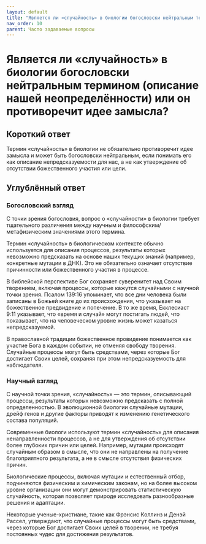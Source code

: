 ```yaml
---
layout: default
title: "Является ли «случайность» в биологии богословски нейтральным термином (описание нашей неопределённости) или он противоречит идее замысла?"
nav_order: 10
parent: Часто задаваемые вопросы
---
```


# Является ли «случайность» в биологии богословски нейтральным термином (описание нашей неопределённости) или он противоречит идее замысла?

## Короткий ответ

Термин «случайность» в биологии не обязательно противоречит идее замысла и может быть богословски нейтральным, если понимать его как описание непредсказуемости для нас, а не как утверждение об отсутствии божественного участия или цели.

## Углублённый ответ

### Богословский взгляд

С точки зрения богословия, вопрос о «случайности» в биологии требует тщательного различения между научным и философским/метафизическим значениями этого термина.

Термин «случайность» в биологическом контексте обычно используется для описания процессов, результаты которых невозможно предсказать на основе наших текущих знаний (например, конкретные мутации в ДНК). Это не обязательно означает отсутствие причинности или божественного участия в процессе.

В библейской перспективе Бог сохраняет суверенитет над Своим творением, включая процессы, которые кажутся случайными с научной точки зрения. Псалом 139:16 упоминает, что все дни человека были записаны в Божьей книге до их происхождения, что указывает на божественное предвидение и попечение. В то же время, Екклесиаст 9:11 указывает, что «время и случай» могут постигать людей, что показывает, что на человеческом уровне жизнь может казаться непредсказуемой.

В православной традиции божественное провидение понимается как участие Бога в каждом событии, не отменяя свободу творения. Случайные процессы могут быть средствами, через которые Бог достигает Своих целей, сохраняя при этом непредсказуемость для наблюдателя.

### Научный взгляд

С научной точки зрения, «случайность» — это термин, описывающий процессы, результаты которых невозможно предсказать с полной определенностью. В эволюционной биологии случайные мутации, дрейф генов и другие факторы приводят к изменению генетического состава популяций.

Современные биологи используют термин «случайность» для описания ненаправленности процессов, а не для утверждения об отсутствии более глубоких причин или целей. Например, мутации происходят случайным образом в смысле, что они не направлены на получение благоприятного результата, а не в смысле отсутствия физических причин.

Биологические процессы, включая мутации и естественный отбор, подчиняются физическим и химическим законам, но на более высоком уровне организации они могут демонстрировать статистическую случайность, которая позволяет природе исследовать разнообразные решения и адаптации.

Некоторые ученые-христиане, такие как Фрэнсис Коллинз и Денэй Рассел, утверждают, что случайные процессы могут быть средствами, через которые Бог достигает Своих целей в творении, не требуя постоянных чудес для достижения результатов.